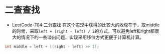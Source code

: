 
# 二查查找
- [LeetCode-704:二分查找](https://leetcode-cn.com/problems/binary-search/)
在这个实现中获得的比较大的收获在于，取middle的时候，采取`left + (right - left) / 2`的方式，可以避免left和right都很大的情况下的一些溢出问题，实现采用移位方式更便于计算机计算。
```C++
int middle = left + ((right - left) >> 1);
```